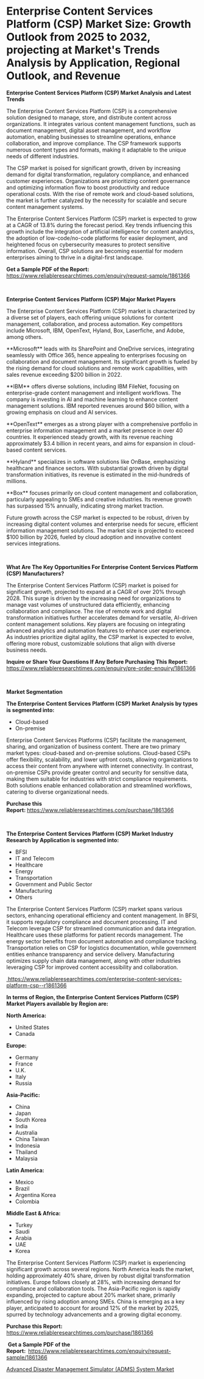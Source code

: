<p><h1>Enterprise Content Services Platform (CSP) Market Size: Growth Outlook from 2025 to 2032, projecting at Market's Trends Analysis by Application, Regional Outlook, and Revenue</h1></p><p><strong>Enterprise Content Services Platform (CSP) Market Analysis and Latest Trends</strong></p>
<p><p>The Enterprise Content Services Platform (CSP) is a comprehensive solution designed to manage, store, and distribute content across organizations. It integrates various content management functions, such as document management, digital asset management, and workflow automation, enabling businesses to streamline operations, enhance collaboration, and improve compliance. The CSP framework supports numerous content types and formats, making it adaptable to the unique needs of different industries.</p><p>The CSP market is poised for significant growth, driven by increasing demand for digital transformation, regulatory compliance, and enhanced customer experiences. Organizations are prioritizing content governance and optimizing information flow to boost productivity and reduce operational costs. With the rise of remote work and cloud-based solutions, the market is further catalyzed by the necessity for scalable and secure content management systems.</p><p>The Enterprise Content Services Platform (CSP) market is expected to grow at a CAGR of 13.8% during the forecast period. Key trends influencing this growth include the integration of artificial intelligence for content analytics, the adoption of low-code/no-code platforms for easier deployment, and heightened focus on cybersecurity measures to protect sensitive information. Overall, CSP solutions are becoming essential for modern enterprises aiming to thrive in a digital-first landscape.</p></p>
<p><strong>Get a Sample PDF of the Report:&nbsp;</strong> <a href="https://www.reliableresearchtimes.com/enquiry/request-sample/1861366?utm_campaign=2009&utm_medium=2&utm_source=Github&utm_content=ia&utm_term=11032025&utm_id=enterprise-content-services-platform-csp">https://www.reliableresearchtimes.com/enquiry/request-sample/1861366</a></p>
<p>&nbsp;</p>
<p><strong>Enterprise Content Services Platform (CSP) Major Market Players</strong></p>
<p><p>The Enterprise Content Services Platform (CSP) market is characterized by a diverse set of players, each offering unique solutions for content management, collaboration, and process automation. Key competitors include Microsoft, IBM, OpenText, Hyland, Box, Laserfiche, and Adobe, among others.</p><p>**Microsoft** leads with its SharePoint and OneDrive services, integrating seamlessly with Office 365, hence appealing to enterprises focusing on collaboration and document management. Its significant growth is fueled by the rising demand for cloud solutions and remote work capabilities, with sales revenue exceeding $200 billion in 2022.</p><p>**IBM** offers diverse solutions, including IBM FileNet, focusing on enterprise-grade content management and intelligent workflows. The company is investing in AI and machine learning to enhance content management solutions. IBM reported revenues around $60 billion, with a growing emphasis on cloud and AI services.</p><p>**OpenText** emerges as a strong player with a comprehensive portfolio in enterprise information management and a market presence in over 40 countries. It experienced steady growth, with its revenue reaching approximately $3.4 billion in recent years, and aims for expansion in cloud-based content services.</p><p>**Hyland** specializes in software solutions like OnBase, emphasizing healthcare and finance sectors. With substantial growth driven by digital transformation initiatives, its revenue is estimated in the mid-hundreds of millions.</p><p>**Box** focuses primarily on cloud content management and collaboration, particularly appealing to SMEs and creative industries. Its revenue growth has surpassed 15% annually, indicating strong market traction.</p><p>Future growth across the CSP market is expected to be robust, driven by increasing digital content volumes and enterprise needs for secure, efficient information management solutions. The market size is projected to exceed $100 billion by 2026, fueled by cloud adoption and innovative content services integrations.</p></p>
<p>&nbsp;</p>
<p><strong>What Are The Key Opportunities For Enterprise Content Services Platform (CSP) Manufacturers?</strong></p>
<p><p>The Enterprise Content Services Platform (CSP) market is poised for significant growth, projected to expand at a CAGR of over 20% through 2028. This surge is driven by the increasing need for organizations to manage vast volumes of unstructured data efficiently, enhancing collaboration and compliance. The rise of remote work and digital transformation initiatives further accelerates demand for versatile, AI-driven content management solutions. Key players are focusing on integrating advanced analytics and automation features to enhance user experience. As industries prioritize digital agility, the CSP market is expected to evolve, offering more robust, customizable solutions that align with diverse business needs.</p></p>
<p><strong>Inquire or Share Your Questions If Any Before Purchasing This Report:</strong> <a href="https://www.reliableresearchtimes.com/enquiry/pre-order-enquiry/1861366?utm_campaign=2009&utm_medium=2&utm_source=Github&utm_content=ia&utm_term=11032025&utm_id=enterprise-content-services-platform-csp">https://www.reliableresearchtimes.com/enquiry/pre-order-enquiry/1861366</a></p>
<p>&nbsp;</p>
<p><strong>Market Segmentation</strong></p>
<p><strong>The Enterprise Content Services Platform (CSP) Market Analysis by types is segmented into:</strong></p>
<p><ul><li>Cloud-based</li><li>On-premise</li></ul></p>
<p><p>Enterprise Content Services Platforms (CSP) facilitate the management, sharing, and organization of business content. There are two primary market types: cloud-based and on-premise solutions. Cloud-based CSPs offer flexibility, scalability, and lower upfront costs, allowing organizations to access their content from anywhere with internet connectivity. In contrast, on-premise CSPs provide greater control and security for sensitive data, making them suitable for industries with strict compliance requirements. Both solutions enable enhanced collaboration and streamlined workflows, catering to diverse organizational needs.</p></p>
<p><strong>Purchase this Report:&nbsp;</strong><a href="https://www.reliableresearchtimes.com/purchase/1861366?utm_campaign=2009&utm_medium=2&utm_source=Github&utm_content=ia&utm_term=11032025&utm_id=enterprise-content-services-platform-csp">https://www.reliableresearchtimes.com/purchase/1861366</a></p>
<p>&nbsp;</p>
<p><strong>The Enterprise Content Services Platform (CSP) Market Industry Research by Application is segmented into:</strong></p>
<p><ul><li>BFSI</li><li>IT and Telecom</li><li>Healthcare</li><li>Energy</li><li>Transportation</li><li>Government and Public Sector</li><li>Manufacturing</li><li>Others</li></ul></p>
<p><p>The Enterprise Content Services Platform (CSP) market spans various sectors, enhancing operational efficiency and content management. In BFSI, it supports regulatory compliance and document processing. IT and Telecom leverage CSP for streamlined communication and data integration. Healthcare uses these platforms for patient records management. The energy sector benefits from document automation and compliance tracking. Transportation relies on CSP for logistics documentation, while government entities enhance transparency and service delivery. Manufacturing optimizes supply chain data management, along with other industries leveraging CSP for improved content accessibility and collaboration.</p></p>
<p><a href="https://www.reliableresearchtimes.com/enterprise-content-services-platform-csp--r1861366?utm_campaign=2009&utm_medium=2&utm_source=Github&utm_content=ia&utm_term=11032025&utm_id=enterprise-content-services-platform-csp">&nbsp;https://www.reliableresearchtimes.com/enterprise-content-services-platform-csp--r1861366</a></p>
<p><strong>In terms of Region, the Enterprise Content Services Platform (CSP) Market Players available by Region are:</strong></p>
<p>
    <p> <strong> North America: </strong>
        <ul>
            <li>United States</li>
            <li>Canada</li>
        </ul>
        </p> 
    <p> <strong> Europe: </strong>
        <ul>
            <li>Germany</li>
            <li>France</li>
            <li>U.K.</li>
            <li>Italy</li>
            <li>Russia</li>
        </ul>
        </p> 
    <p> <strong> Asia-Pacific: </strong>
        <ul>
            <li>China</li>
            <li>Japan</li>
            <li>South Korea</li>
            <li>India</li>
            <li>Australia</li>
            <li>China Taiwan</li>
            <li>Indonesia</li>
            <li>Thailand</li>
            <li>Malaysia</li>
        </ul>
        </p> 
    <p> <strong> Latin America: </strong>
        <ul>
            <li>Mexico</li>
            <li>Brazil</li>
            <li>Argentina Korea</li>
            <li>Colombia</li>
        </ul>
        </p> 
    <p> <strong> Middle East & Africa: </strong>
        <ul>
            <li>Turkey</li>
            <li>Saudi</li>
            <li>Arabia</li>
            <li>UAE</li>
            <li>Korea</li>
        </ul>
    </p>
    </p>
<p><p>The Enterprise Content Services Platform (CSP) market is experiencing significant growth across several regions. North America leads the market, holding approximately 40% share, driven by robust digital transformation initiatives. Europe follows closely at 28%, with increasing demand for compliance and collaboration tools. The Asia-Pacific region is rapidly expanding, projected to capture about 20% market share, primarily influenced by rising adoption among SMEs. China is emerging as a key player, anticipated to account for around 12% of the market by 2025, spurred by technology advancements and a growing digital economy.</p></p>
<p><strong>Purchase this Report: </strong><a href="https://www.reliableresearchtimes.com/purchase/1861366?utm_campaign=2009&utm_medium=2&utm_source=Github&utm_content=ia&utm_term=11032025&utm_id=enterprise-content-services-platform-csp">https://www.reliableresearchtimes.com/purchase/1861366</a></p>
<p>&nbsp;<strong>Get a Sample PDF of the Report:&nbsp;&nbsp;</strong><a href="https://www.reliableresearchtimes.com/enquiry/request-sample/1861366?utm_campaign=2009&utm_medium=2&utm_source=Github&utm_content=ia&utm_term=11032025&utm_id=enterprise-content-services-platform-csp">https://www.reliableresearchtimes.com/enquiry/request-sample/1861366</a></p>
<p><strong></strong></p>
<p><p><a href="https://github.com/vsiljgestel/Market-Research-Report-List-1/blob/main/advanced-disaster-management-simulator-adms-system-market.md?utm_campaign=2009&utm_medium=2&utm_source=Github&utm_content=ia&utm_term=11032025&utm_id=enterprise-content-services-platform-csp">Advanced Disaster Management Simulator (ADMS) System Market</a></p></p>